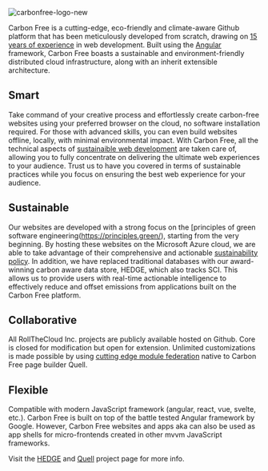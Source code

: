 ![carbonfree-logo-new](https://github.com/rollthecloudinc/carbonfree/assets/73197190/ecd799e5-8767-4973-97cb-01ef4574063a)

Carbon Free is a cutting-edge, eco-friendly and climate-aware Github platform that has been meticulously developed from scratch, drawing on [15 years of experience](https://www.linkedin.com/in/toddzmijewski/) in web development. Built using the [Angular](https://angular.io/) framework, Carbon Free boasts a sustainable and environment-friendly distributed cloud infrastructure, along with an inherit extensible architecture.

## Smart

Take command of your creative process and effortlessly create carbon-free websites using your preferred browser on the cloud, no software installation required. For those with advanced skills, you can even build websites offline, locally, with minimal environmental impact. With Carbon Free, all the technical aspects of  [sustainaible web development](https://sustainablewebdesign.org/)  are taken care of, allowing you to fully concentrate on delivering the ultimate web experiences to your audience. Trust us to have you covered in terms of sustainable practices while you focus on ensuring the best web experience for your audience.

## Sustainable

Our websites are developed with a strong focus on the [principles of green software engineering(https://principles.green/), starting from the very beginning. By hosting these websites on the Microsoft Azure cloud, we are able to take advantage of their comprehensive and actionable [sustainability policy](https://www.microsoft.com/en-us/sustainability/approach). In addition, we have replaced traditional databases with our award-winning carbon aware data store, HEDGE, which also tracks SCI. This allows us to provide users with real-time actionable intelligence to effectively reduce and offset emissions from applications built on the Carbon Free platform.

## Collaborative

All RollTheCloud Inc. projects are publicly available hosted on Github. Core is closed for modification but open for extension. Unlimited customizations is made possible by using [cutting edge module federation](https://www.angulararchitects.io/en/aktuelles/the-microfrontend-revolution-part-2-module-federation-with-angular/) native to Carbon Free page builder Quell.

## Flexible

Compatible with modern JavaScript framework (angular, react, vue, svelte, etc.). Carbon Free is built on top of the battle tested Angular framework by Google. However, Carbon Free websites and apps aka can also be used as app shells for micro-frontends created in other mvvm JavaScript frameworks.

Visit the [HEDGE](https://github.com/rollthecloudinc/hedge) and [Quell](https://github.com/rollthecloudinc/quell) project page for more info.
